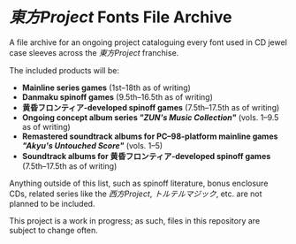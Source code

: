 # _東方Project_ Fonts File Archive
A file archive for an ongoing project cataloguing every font used in CD jewel case sleeves across the _東方Project_ franchise. 

The included products will be:

- **Mainline series games** (1st–18th as of writing)
- **Danmaku spinoff games** (9.5th–16.5th as of writing)
- **黄昏フロンティア-developed spinoff games** (7.5th–17.5th as of writing)
- **Ongoing concept album series _"ZUN's Music Collection"_** (vols. 1–9.5 as of writing)
- **Remastered soundtrack albums for PC–98-platform mainline games _"Akyu's Untouched Score"_** (vols. 1–5)
- **Soundtrack albums for 黄昏フロンティア-developed spinoff games** (7.5th–17.5th as of writing)

Anything outside of this list, such as spinoff literature, bonus enclosure CDs, related series like the _西方Project_, _トルテルマジック_, etc. are not planned to be included.

This project is a work in progress; as such, files in this repository are subject to change often.
